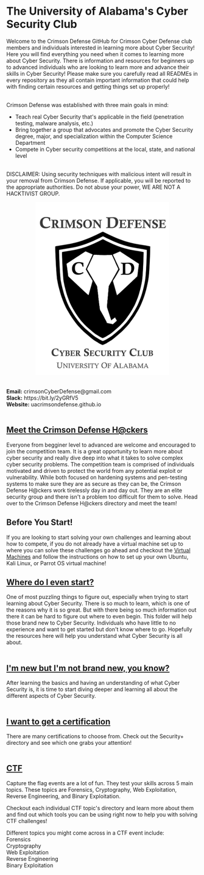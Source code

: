 # The University of Alabama's Cyber Security Club
Welcome to the Crimson Defense GitHub for Crimson Cyber Defense club members and individuals interested in learning more about Cyber Security!
Here you will find everything you need when it comes to learning more about Cyber Security. There is information and resources for beginners up to advanced individuals who are looking to learn more and advance their skills in Cyber Security! Please make sure you carefully read all READMEs in every repository as they all contain important information that could help with finding certain resources and getting things set up properly!<br>
<br>

Crimson Defense was established with three main goals in mind:<br>
- Teach real Cyber Security that's applicable in the field (penetration testing, malware analysis, etc.)
- Bring together a group that advocates and promote the Cyber Security degree, major, and specialization within the Computer Science Department
- Compete in Cyber security competitions at the local, state, and national level 

<br>
DISCLAIMER: Using security techniques with malicious intent will result in your removal from Crimson Defense. If applicable, you will be reported to the appropriate authorities. Do not abuse your power, WE ARE NOT A HACKTIVIST GROUP.

<p align="center">
<img width="350px" src="00_Archive/images/318feea7cf1545feb4dcfd711f64b263.png" alt="Logo"/>
</p>
<br>
<b>Email:</b> crimsonCyberDefense@gmail.com <br>
<b>Slack:</b> https://bit.ly/2yGRfV5 <br>
<b>Website:</b> uacrimsondefense.github.io<br>
<br>

## [Meet the Crimson Defense H@ckers](/Crimson_Defense_H@ckers)
Everyone from begginer level to advanced are welcome and encouraged to join the competition team. It is a great opportunity to learn more about cyber security and really dive deep into what it takes to solve complex cyber security problems. The competition team is comprised of individuals motivated and driven to protect the world from any potential exploit or vulnerability. While both focused on hardening systems and pen-testing systems to make sure they are as secure as they can be, the Crimson Defense H@ckers work tirelessly day in and day out. They are an elite security group and there isn't a problem too difficult for them to solve. Head over to the Crimson Defense H@ckers directory and meet the team! 

## <b>Before You Start!</b>
If you are looking to start solving your own challenges and learning about how to compete, if you do not already have a virtual machine set up to where you can solve these challenges go ahead and checkout the [Virtual Machines](Virtual_Machines) and follow the instructions on how to set up your own Ubuntu, Kali Linux, or Parrot OS virtual machine! 

## [Where do I even start?](/0_Where_To_Start)
One of most puzzling things to figure out, especially when trying to start learning about Cyber Security. There is so much to learn, which is one of the reasons why it is so great. But with there being so much information out there it can be hard to figure out where to even begin. This folder will help those brand new to Cyber Security. Individuals who have little to no experience and want to get started but don't know where to go. Hopefully the resources here will help you understand what Cyber Security is all about.<br><br>

## [I'm new but I'm not brand new, you know?](/1_Beginner) 
After learning the basics and having an understanding of what Cyber Security is, it is time to start diving deeper and learning all about the different aspects of Cyber Security.<br><br>

## [I want to get a certification](/Security+More) 
There are many certifications to choose from. Check out the Security+ directory and see which one grabs your attention!<br><br>

## [CTF](/Skills)
Capture the flag events are a lot of fun. They test your skills across 5 main topics. These topics are Forensics, Cryptography, Web Exploitation, Reverse Engineering, and Binary Exploitation.<br> 

Checkout each individual CTF topic's directory and learn more about them and find out which tools you can be using right now to help you with solving CTF challenges!<br>

Different topics you might come across in a CTF event include:<br>
Forensics <br>
Cryptography <br>
Web Exploitation <br>
Reverse Engineering <br>
Binary Exploitation
